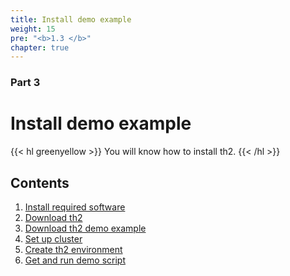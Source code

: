 ```yaml
---
title: Install demo example
weight: 15
pre: "<b>1.3 </b>"
chapter: true
---
```


### Part 3

# Install demo example

{{< hl greenyellow >}}
You will know how to install th2.
{{< /hl >}}

## Contents
1. [Install required software](requirements)
2. [Download th2](download-th2)
3. [Download th2 demo example](get-th2-demo)
4. [Set up cluster](set-up-cluster)
5. [Create th2 environment](create-env)
6. [Get and run demo script](demo-script)
